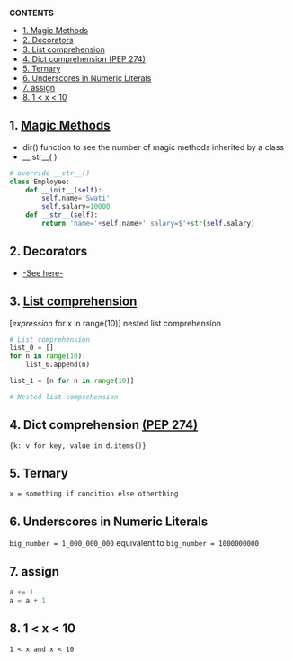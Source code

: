 **CONTENTS**
- [1. Magic Methods](#1-magic-methods)
- [2. Decorators](#2-decorators)
- [3. List comprehension](#3-list-comprehension)
- [4. Dict comprehension (PEP 274)](#4-dict-comprehension-pep-274)
- [5. Ternary](#5-ternary)
- [6. Underscores in Numeric Literals](#6-underscores-in-numeric-literals)
- [7. assign](#7-assign)
- [8. 1 < x < 10](#8-1--x--10)


## 1. [Magic Methods](https://www.tutorialsteacher.com/python/magic-methods-in-python)
- dir() function to see the number of magic methods inherited by a class
- __ str__( )
```python
# override __str__()
class Employee:
    def __init__(self):
        self.name='Swati'
        self.salary=10000
    def __str__(self):
        return 'name='+self.name+' salary=$'+str(self.salary)
```


## 2. Decorators
- [-See here-](https://github.com/jeyu54217/Study_Note/blob/main/Python/decorator.md)


## 3. [List comprehension](https://docs.python.org/3/tutorial/datastructures.html#list-comprehensions)

[_expression_ for x in range(10)]
nested list comprehension
```python
# List comprehension
list_0 = []
for n in range(10):
    list_0.append(n)

list_1 = [n for n in range(10)]

# Nested list comprehension

```
## 4. Dict comprehension [(PEP 274)](https://peps.python.org/pep-0274/)
```{k: v for key, value in d.items()}```
## 5. Ternary

```x = something if condition else otherthing```

## 6. Underscores in Numeric Literals
```big_number = 1_000_000_000``` equivalent to ```big_number = 1000000000```

## 7. assign
```python
a += 1
a = a + 1
```
## 8. 1 < x < 10
```1 < x and x < 10```

